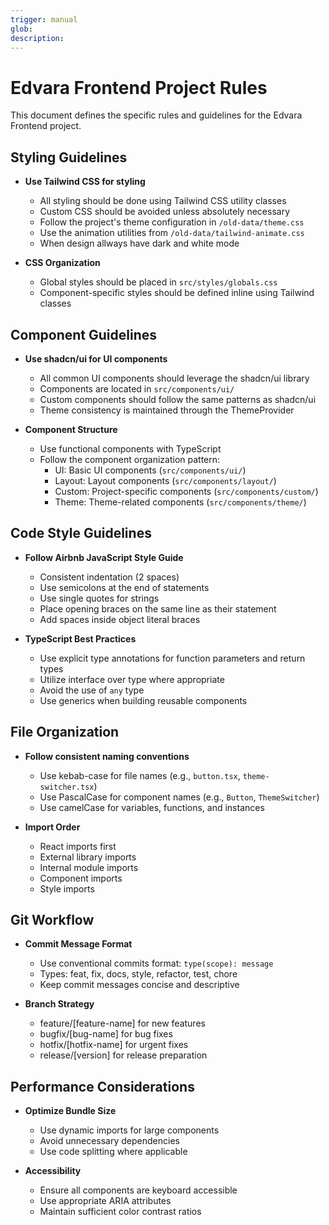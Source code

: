 ```yaml
---
trigger: manual
glob:
description:
---
```


# Edvara Frontend Project Rules

This document defines the specific rules and guidelines for the Edvara Frontend project.

## Styling Guidelines

- **Use Tailwind CSS for styling**

  - All styling should be done using Tailwind CSS utility classes
  - Custom CSS should be avoided unless absolutely necessary
  - Follow the project's theme configuration in `/old-data/theme.css`
  - Use the animation utilities from `/old-data/tailwind-animate.css`
  - When design allways have dark and white mode

- **CSS Organization**
  - Global styles should be placed in `src/styles/globals.css`
  - Component-specific styles should be defined inline using Tailwind classes

## Component Guidelines

- **Use shadcn/ui for UI components**

  - All common UI components should leverage the shadcn/ui library
  - Components are located in `src/components/ui/`
  - Custom components should follow the same patterns as shadcn/ui
  - Theme consistency is maintained through the ThemeProvider

- **Component Structure**
  - Use functional components with TypeScript
  - Follow the component organization pattern:
    - UI: Basic UI components (`src/components/ui/`)
    - Layout: Layout components (`src/components/layout/`)
    - Custom: Project-specific components (`src/components/custom/`)
    - Theme: Theme-related components (`src/components/theme/`)

## Code Style Guidelines

- **Follow Airbnb JavaScript Style Guide**

  - Consistent indentation (2 spaces)
  - Use semicolons at the end of statements
  - Use single quotes for strings
  - Place opening braces on the same line as their statement
  - Add spaces inside object literal braces

- **TypeScript Best Practices**
  - Use explicit type annotations for function parameters and return types
  - Utilize interface over type where appropriate
  - Avoid the use of `any` type
  - Use generics when building reusable components

## File Organization

- **Follow consistent naming conventions**

  - Use kebab-case for file names (e.g., `button.tsx`, `theme-switcher.tsx`)
  - Use PascalCase for component names (e.g., `Button`, `ThemeSwitcher`)
  - Use camelCase for variables, functions, and instances

- **Import Order**
  - React imports first
  - External library imports
  - Internal module imports
  - Component imports
  - Style imports

## Git Workflow

- **Commit Message Format**

  - Use conventional commits format: `type(scope): message`
  - Types: feat, fix, docs, style, refactor, test, chore
  - Keep commit messages concise and descriptive

- **Branch Strategy**
  - feature/[feature-name] for new features
  - bugfix/[bug-name] for bug fixes
  - hotfix/[hotfix-name] for urgent fixes
  - release/[version] for release preparation

## Performance Considerations

- **Optimize Bundle Size**

  - Use dynamic imports for large components
  - Avoid unnecessary dependencies
  - Use code splitting where applicable

- **Accessibility**
  - Ensure all components are keyboard accessible
  - Use appropriate ARIA attributes
  - Maintain sufficient color contrast ratios
